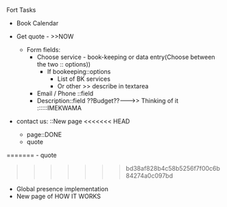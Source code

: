 Fort Tasks
- Book Calendar

- Get quote - >>NOW
    - Form fields:
        - Choose service - book-keeping or data entry(Choose between the two :: options))
            - If bookeeping::options
                - List of BK services
                - Or other >> describe in textarea
        - Email / Phone ::field
        - Description::field
          ??Budget??--->> Thinking of it ::::::IMEKWAMA
- contact us: ::New page
<<<<<<< HEAD
    - page::DONE
    - quote
    
=======
    - quote
>>>>>>> bd38af828b4c58b5256f7f00c6b84274a0c097bd

- Global presence implementation    
- New page of HOW IT WORKS
